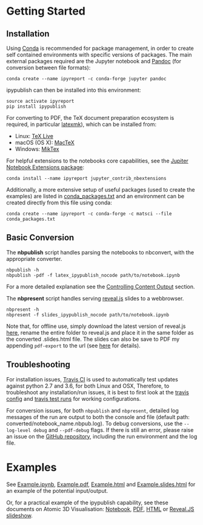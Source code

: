 # Getting Started

## Installation

Using [Conda](https://conda.io/docs/) is recommended for package management, 
in order to create self contained environments with specific versions of packages. 
The main external packages required are the Jupyter notebook and [Pandoc](http://pandoc.org) (for conversion between file formats):

	conda create --name ipyreport -c conda-forge jupyter pandoc
	
ipypublish can then be installed into this environment:

	source activate ipyreport
	pip install ipypublish
	
For converting to PDF, the TeX document preparation ecosystem is required, 
in particular [latexmk](http://mg.readthedocs.io/latexmk.html)), which can be installed from:

- Linux: [TeX Live](http://tug.org/texlive/)
- macOS (OS X): [MacTeX](http://tug.org/mactex/)
- Windows: [MikTex](http://www.miktex.org/)

For helpful extensions to the notebooks core capabilities, see the 
[Jupiter Notebook Extensions package](http://jupyter-contrib-nbextensions.readthedocs.io/en/latest/):

	conda install --name ipyreport jupyter_contrib_nbextensions
	
Additionally, a more extensive setup of useful packages (used to create the examples) 
are listed in [conda_packages.txt](https://github.com/chrisjsewell/ipypublish/blob/master/conda_packages.txt) 
and an environment can be created directly from this file using conda:

	conda create --name ipyreport -c conda-forge -c matsci --file conda_packages.txt

## Basic Conversion

The **nbpublish** script handles parsing the notebooks to nbconvert, with the appropriate converter.

    nbpublish -h
    nbpublish -pdf -f latex_ipypublish_nocode path/to/notebook.ipynb

For a more detailed explanation see the [Controlling Content Output](content_output.html) section.
    
The **nbpresent** script handles serving [reveal.js](http://lab.hakim.se/reveal-js/#/) slides to a webbrowser.

    nbpresent -h
	nbpresent -f slides_ipypublish_nocode path/to/notebook.ipynb
	
Note that, for offline use, simply download the latest version of reveal.js [here](https://github.com/hakimel/reveal.js/releases), 
rename the entire folder to reveal.js and place it in the same folder as the converted .slides.html file. 
The slides can also be save to PDF my appending `pdf-export` to the url (see [here](https://github.com/hakimel/reveal.js#pdf-export) for details).

## Troubleshooting

For installation issues, [Travis CI](https://en.wikipedia.org/wiki/Travis_CI) is used to automatically test updates against 
python 2.7 and 3.6, for both Linux and OSX, Therefore, to troubleshoot any installation/run issues, 
it is best to first look at the [travis config](https://github.com/chrisjsewell/ipypublish/blob/master/.travis.yml) 
and [travis test runs](https://travis-ci.org/chrisjsewell/ipypublish) for working configurations.

For conversion issues, for both `nbpublish` and `nbpresent`, detailed log messages of the run are output to 
both the console and file (default path: converted/notebook_name.nbpub.log). 
To debug conversions, use the `--log-level debug` and `--pdf-debug` flags. If there is still an error, please raise an
issue on the [GitHub repository](https://github.com/chrisjsewell/ipypublish/issues), including the run environment and
the log file.

# Examples

See [Example.ipynb](example/notebooks/Example.ipynb), [Example.pdf](https://chrisjsewell.github.io/ipypublish/Example.view_pdf.html),
[Example.html](https://chrisjsewell.github.io/ipypublish/Example.html) and 
[Example.slides.html](https://chrisjsewell.github.io/ipypublish/Example.slides.html#/) 
for an example of the potential input/output.

Or, for a practical example of the ipypublish capability, see these documents on Atomic 3D Visualisation: 
[Notebook](https://github.com/chrisjsewell/chrisjsewell.github.io/blob/master/3d_atomic/3D%20Atomic%20Visualisation.ipynb), 
[PDF](https://chrisjsewell.github.io/3d_atomic/converted/3D%20Atomic%20Visualisation.view_pdf.html), 
[HTML](https://chrisjsewell.github.io/3d_atomic/converted/3D%20Atomic%20Visualisation.html) 
or [Reveal.JS slideshow](https://chrisjsewell.github.io/3d_atomic/converted/3D%20Atomic%20Visualisation.slides.html).
